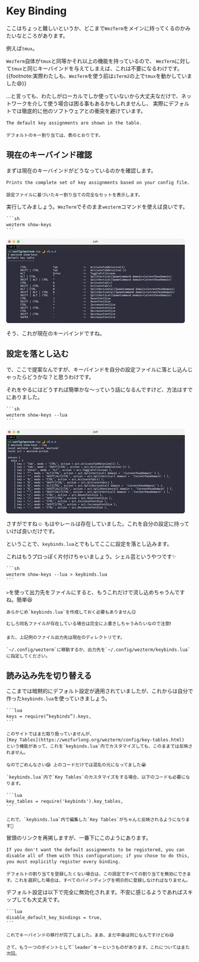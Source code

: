 # Key Binding
ここはちょっと難しいというか、どこまで`WezTerm`をメインに持ってくるのかみたいなところがあります。

例えば`tmux`。

`WezTerm`自体が`tmux`と同等かそれ以上の機能を持っているので、
`WezTerm`に対して`tmux`と同じキーバインドを与えてしまえば、これは不要になるわけです。
{{footnote:実際わたしも、`WezTerm`を使う前は`iTerm2`の上で`tmux`を動かしていました😄}}

...と言っても、わたしがローカルでしか使っていないから大丈夫なだけで、ネットワークを介して使う場合は困る事もあるかもしれませんし、
実際にデフォルトでは徹底的に他のソフトウェアとの衝突を避けています。

```admonish info title="[Default Shortcut / Key Binding Assignments](https://wezfurlong.org/wezterm/config/default-keys.html)"
The default key assignments are shown in the table.

デフォルトのキー割り当ては、表のとおりです。
```

## 現在のキーバインド確認

まずは現在のキーバインドがどうなっているのかを確認します。

```admonish info title="[show-keys](https://wezfurlong.org/wezterm/cli/show-keys.html#wezterm-show-keys)"
Prints the complete set of key assignments based on your config file.

設定ファイルに基づいたキー割り当ての完全なセットを表示します。
```

実行してみましょう。`WezTerm`でそのまま`wezterm`コマンドを使えば良いです。

~~~admonish quote title="Command"
```sh
wezterm show-keys
```
~~~

![key-now](img/key-now.webp)

そう、これが現在のキーバインドですね。

## 設定を落とし込む

で、ここで提案なんですが、キーバインドを自分の設定ファイルに落とし込んじゃったらどうかな？と思うわけです。

それをやるにはどうすれば簡単かな〜っていう話になるんですけど、方法はすでにありました。

~~~admonish quote title="Command"
```sh
wezterm show-keys --lua
```
~~~

![key-now-lua](img/key-now-lua.webp)

さすがですね☺️ もはやレールは存在していました。これを自分の設定に持っていけば良いだけです。

ということで、`keybinds.lua`とでもしてここに設定を落とし込みます。

これはもうプロっぽく片付けちゃいましょう。シェル芸というやつです✨

~~~admonish quote title="Command"
```sh
wezterm show-keys --lua > keybinds.lua
```
~~~

`>`を使って出力先をファイルにすると、もうこれだけで流し込めちゃうんですね。簡単😆

```admonish note
あらかじめ`keybinds.lua`を作成しておく必要もありません😉
```

```admonish warning
むしろ同名ファイルが存在している場合は完全に上書きしちゃうみたいなので注意❗

また、上記例のファイル出力先は現在のディレクトリです。

`~/.config/wezterm`に移動するか、出力先を`~/.config/wezterm/keybinds.lua`に指定してください。
```

## 読み込み先を切り替える
ここまでは暗黙的にデフォルト設定が適用されていましたが、これからは自分で作った`keybinds.lua`を使っていきましょう。

~~~admonish example title="wezterm.lua"
```lua
keys = require(“keybinds”).keys,
```
~~~

~~~admonish note
このサイトではまだ取り扱っていませんが、
[Key Tables](https://wezfurlong.org/wezterm/config/key-tables.html)
という機能があって、これを`keybinds.lua`内でカスタマイズしても、このままでは反映されません。

なのでごめんなさい😱 上のコードだけでは混乱の元になってました😭

`keybinds.lua`内で`Key Tables`のカスタマイズをする場合、以下のコードも必要になります。

```lua
key_tables = require('keybinds').key_tables,
```

これで、`keybinds.lua`内で編集した`Key Tables`がちゃんと反映されるようになります🥹
~~~

冒頭のリンクを再掲しますが、一番下にこのようにあります。

```admonish info title="[Default Key Assignments](https://wezfurlong.org/wezterm/config/default-keys.html)"
If you don't want the default assignments to be registered, you can disable all of them with this configuration; if you chose to do this, you must explicitly register every binding.

デフォルトの割り当てを登録したくない場合は、この設定ですべての割り当てを無効にできます。これを選択した場合は、すべてのバインディングを明示的に登録しなければなりません。
```

デフォルト設定は以下で完全に無効化されます。不安に感じるようであればスキップしても大丈夫です。
~~~admonish example title="wezterm.lua"
```lua
disable_default_key_bindings = true,
```
~~~

```admonish success
これでキーバインドの移行が完了しました。まあ、まだ中身は同じなんですけどね😅

さて、もう一つのポイントとして`leader`キーというものがあります。これについてはまた次回。
```
